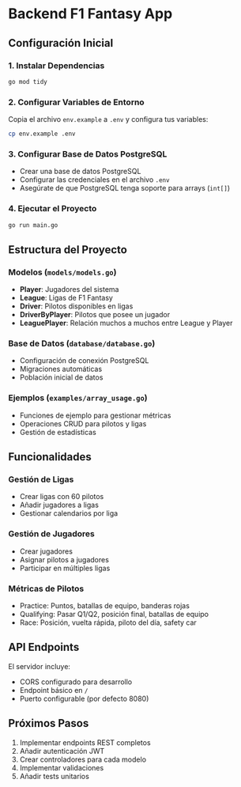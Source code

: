 # Backend F1 Fantasy App

## Configuración Inicial

### 1. Instalar Dependencias
```bash
go mod tidy
```

### 2. Configurar Variables de Entorno
Copia el archivo `env.example` a `.env` y configura tus variables:
```bash
cp env.example .env
```

### 3. Configurar Base de Datos PostgreSQL
- Crear una base de datos PostgreSQL
- Configurar las credenciales en el archivo `.env`
- Asegúrate de que PostgreSQL tenga soporte para arrays (`int[]`)

### 4. Ejecutar el Proyecto
```bash
go run main.go
```

## Estructura del Proyecto

### Modelos (`models/models.go`)
- **Player**: Jugadores del sistema
- **League**: Ligas de F1 Fantasy
- **Driver**: Pilotos disponibles en ligas
- **DriverByPlayer**: Pilotos que posee un jugador
- **LeaguePlayer**: Relación muchos a muchos entre League y Player

### Base de Datos (`database/database.go`)
- Configuración de conexión PostgreSQL
- Migraciones automáticas
- Población inicial de datos

### Ejemplos (`examples/array_usage.go`)
- Funciones de ejemplo para gestionar métricas
- Operaciones CRUD para pilotos y ligas
- Gestión de estadísticas

## Funcionalidades

### Gestión de Ligas
- Crear ligas con 60 pilotos
- Añadir jugadores a ligas
- Gestionar calendarios por liga

### Gestión de Jugadores
- Crear jugadores
- Asignar pilotos a jugadores
- Participar en múltiples ligas

### Métricas de Pilotos
- Practice: Puntos, batallas de equipo, banderas rojas
- Qualifying: Pasar Q1/Q2, posición final, batallas de equipo
- Race: Posición, vuelta rápida, piloto del día, safety car

## API Endpoints

El servidor incluye:
- CORS configurado para desarrollo
- Endpoint básico en `/`
- Puerto configurable (por defecto 8080)

## Próximos Pasos

1. Implementar endpoints REST completos
2. Añadir autenticación JWT
3. Crear controladores para cada modelo
4. Implementar validaciones
5. Añadir tests unitarios 